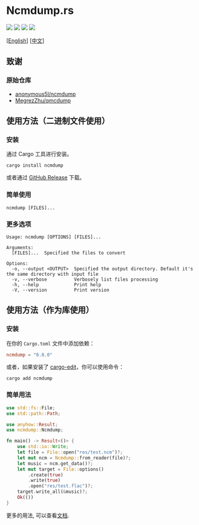 # Ncmdump.rs

![](https://github.com/iqiziqi/ncmdump.rs/workflows/test/badge.svg)
![](https://github.com/iqiziqi/ncmdump.rs/workflows/deploy/badge.svg)
[![](https://img.shields.io/crates/v/ncmdump)](https://crates.io/crates/ncmdump)
[![](https://img.shields.io/crates/d/ncmdump)](https://crates.io/crates/ncmdump)

[[English](./README.md)] [[中文](./README.cn)]

## 致谢

### 原始仓库

* [anonymous5l/ncmdump](https://github.com/anonymous5l/ncmdump)
* [MegrezZhu/qmcdump](https://github.com/MegrezZhu/qmcdump)

## 使用方法（二进制文件使用）

### 安装

通过 Cargo 工具进行安装。

```shell
cargo install ncmdump
```

或者通过 [GitHub Release](https://github.com/iqiziqi/ncmdump.rs/releases/latest) 下载。

### 简单使用

```shell
ncmdump [FILES]...
```

### 更多选项

```text
Usage: ncmdump [OPTIONS] [FILES]...

Arguments:
  [FILES]...  Specified the files to convert

Options:
  -o, --output <OUTPUT>  Specified the output directory. Default it's the same directory with input file
  -v, --verbose          Verbosely list files processing
  -h, --help             Print help
  -V, --version          Print version
```

## 使用方法（作为库使用）

### 安装

在你的 `Cargo.toml` 文件中添加依赖：

```toml
ncmdump = "0.8.0"
```

或者，如果安装了 [cargo-edit](https://github.com/killercup/cargo-edit)，你可以使用命令：

```shell
cargo add ncmdump
```

### 简单用法

```rust
use std::fs::File;
use std::path::Path;

use anyhow::Result;
use ncmdump::Ncmdump;

fn main() -> Result<()> {
    use std::io::Write;
    let file = File::open("res/test.ncm")?;
    let mut ncm = Ncmdump::from_reader(file)?;
    let music = ncm.get_data()?;
    let mut target = File::options()
        .create(true)
        .write(true)
        .open("res/test.flac")?;
    target.write_all(&music)?;
    Ok(())
}
```

更多的用法, 可以查看[文档](https://docs.rs/ncmdump).
